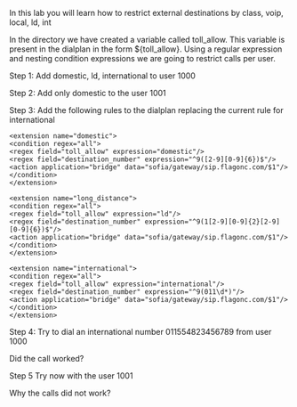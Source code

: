 In this lab you will learn how to restrict external destinations by class, voip, local, ld, int

In the directory we have created a variable called toll_allow. This variable is present in the dialplan in the form ${toll_allow}. Using a regular expression and nesting condition expressions we are going to restrict calls per user. 

Step 1: Add domestic, ld, international to user 1000

Step 2: Add only domestic to the user 1001

Step 3: Add the following rules to the dialplan replacing the current rule for international

`<extension name="domestic">`\
  `<condition regex="all">`\
    `<regex field="toll_allow" expression="domestic"/>`\
    `<regex field="destination_number" expression="^9([2-9][0-9]{6})$"/>`\
    `<action application="bridge" data="sofia/gateway/sip.flagonc.com/$1"/>`\
  `</condition>`\
`</extension>`

`<extension name="long_distance">`\
  `<condition regex="all">`\
    `<regex field="toll_allow" expression="ld"/>`\
    `<regex field="destination_number" expression="^9(1[2-9][0-9]{2}[2-9][0-9]{6})$"/>`\
    `<action application="bridge" data="sofia/gateway/sip.flagonc.com/$1"/>`\
  `</condition>`\
`</extension>`

`<extension name="international">`\
  `<condition regex="all">`\
    `<regex field="toll_allow" expression="international"/>`\
    `<regex field="destination_number" expression="^9(011\d*)"/>`\
    `<action application="bridge" data="sofia/gateway/sip.flagonc.com/$1"/>`\
  `</condition>`\
`</extension>`

Step 4: Try to dial an international number 011554823456789 from user 1000

Did the call worked?

Step 5 Try now with the user 1001

Why the calls did not work?
